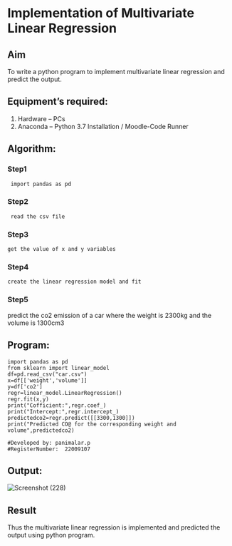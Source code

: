 # Implementation of Multivariate Linear Regression
## Aim
To write a python program to implement multivariate linear regression and predict the output.
## Equipment’s required:
1.	Hardware – PCs
2.	Anaconda – Python 3.7 Installation / Moodle-Code Runner
## Algorithm:
### Step1
     import pandas as pd

### Step2
     read the csv file

### Step3
    get the value of x and y variables

### Step4
    create the linear regression model and fit

### Step5
predict the co2 emission of a car where the weight is 2300kg
and the volume is 1300cm3

## Program:
```
import pandas as pd
from sklearn import linear_model
df=pd.read_csv("car.csv")
x=df[['weight','volume']]
y=df['co2']
regr=linear_model.LinearRegression()
regr.fit(x,y)
print("Cofficient:",regr.coef_)
print("Intercept:",regr.intercept_)
predictedco2=regr.predict([[3300,1300]])
print("Predicted CO@ for the corresponding weight and volume",predictedco2)

#Developed by: panimalar.p
#RegisterNumber:  22009107

```
## Output:

![Screenshot (228)](https://user-images.githubusercontent.com/121490826/214904401-51192216-4f78-4f4a-bac9-a03888834435.png)


## Result
Thus the multivariate linear regression is implemented and predicted the output using python program.
